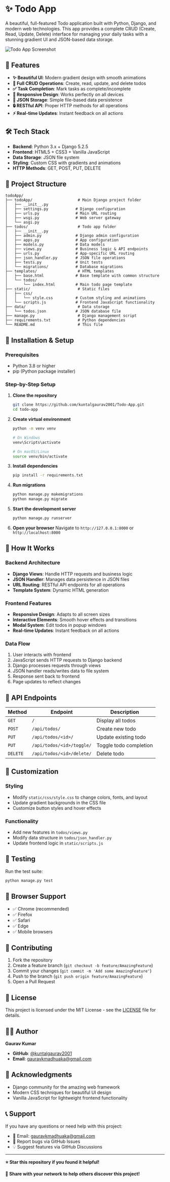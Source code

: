 # ✨ Todo App

A beautiful, full-featured Todo application built with Python, Django, and modern web technologies. This app provides a complete CRUD (Create, Read, Update, Delete) interface for managing your daily tasks with a stunning gradient UI and JSON-based data storage.

![Todo App Screenshot](todoApp/s1.png)

## 🚀 Features

- **✨ Beautiful UI**: Modern gradient design with smooth animations
- **📝 Full CRUD Operations**: Create, read, update, and delete todos
- **✅ Task Completion**: Mark tasks as complete/incomplete
- **📱 Responsive Design**: Works perfectly on all devices
- **💾 JSON Storage**: Simple file-based data persistence
- **🔒 RESTful API**: Proper HTTP methods for all operations
- **⚡ Real-time Updates**: Instant feedback on all actions

## 🛠️ Tech Stack

- **Backend**: Python 3.x + Django 5.2.5
- **Frontend**: HTML5 + CSS3 + Vanilla JavaScript
- **Data Storage**: JSON file system
- **Styling**: Custom CSS with gradients and animations
- **HTTP Methods**: GET, POST, PUT, DELETE

## 📁 Project Structure

```
todoApp/
├── todoApp/                    # Main Django project folder
│   ├── __init__.py
│   ├── settings.py            # Django configuration
│   ├── urls.py                # Main URL routing
│   ├── wsgi.py                # Web server gateway
│   └── asgi.py
├── todos/                      # Todo app folder
│   ├── __init__.py
│   ├── admin.py               # Django admin configuration
│   ├── apps.py                # App configuration
│   ├── models.py              # Data models
│   ├── views.py               # Business logic & API endpoints
│   ├── urls.py                # App-specific URL routing
│   ├── json_handler.py        # JSON file operations
│   ├── tests.py               # Unit tests
│   └── migrations/            # Database migrations
├── templates/                  # HTML templates
│   ├── base.html              # Base template with common structure
│   └── todos/
│       └── index.html         # Main todo page template
├── static/                     # Static files
│   ├── css/
│   │   └── style.css          # Custom styling and animations
│   └── scripts.js             # Frontend JavaScript functionality
├── data/                       # Data storage
│   └── todos.json             # JSON database file
├── manage.py                   # Django management script
├── requirements.txt            # Python dependencies
└── README.md                   # This file
```

## 🚀 Installation & Setup

### Prerequisites
- Python 3.8 or higher
- pip (Python package installer)

### Step-by-Step Setup

1. **Clone the repository**
   ```bash
   git clone https://github.com/kuntalgaurav2001/Todo-App.git
   cd todo-app
   ```

2. **Create virtual environment**
   ```bash
   python -m venv venv
   
   # On Windows
   venv\Scripts\activate
   
   # On macOS/Linux
   source venv/bin/activate
   ```

3. **Install dependencies**
   ```bash
   pip install -r requirements.txt
   ```

4. **Run migrations**
   ```bash
   python manage.py makemigrations
   python manage.py migrate
   ```

5. **Start the development server**
   ```bash
   python manage.py runserver
   ```

6. **Open your browser**
   Navigate to `http://127.0.0.1:8000` or `http://localhost:8000`

## 📖 How It Works

### Backend Architecture
- **Django Views**: Handle HTTP requests and business logic
- **JSON Handler**: Manages data persistence in JSON files
- **URL Routing**: RESTful API endpoints for all operations
- **Template System**: Dynamic HTML generation

### Frontend Features
- **Responsive Design**: Adapts to all screen sizes
- **Interactive Elements**: Smooth hover effects and transitions
- **Modal System**: Edit todos in popup windows
- **Real-time Updates**: Instant feedback on all actions

### Data Flow
1. User interacts with frontend
2. JavaScript sends HTTP requests to Django backend
3. Django processes requests through views
4. JSON handler reads/writes data to file system
5. Response sent back to frontend
6. Page updates to reflect changes

## 🔧 API Endpoints

| Method | Endpoint | Description |
|--------|----------|-------------|
| `GET` | `/` | Display all todos |
| `POST` | `/api/todos/` | Create new todo |
| `PUT` | `/api/todos/<id>/` | Update existing todo |
| `PUT` | `/api/todos/<id>/toggle/` | Toggle todo completion |
| `DELETE` | `/api/todos/<id>/delete/` | Delete todo |

## 🎨 Customization

### Styling
- Modify `static/css/style.css` to change colors, fonts, and layout
- Update gradient backgrounds in the CSS file
- Customize button styles and hover effects

### Functionality
- Add new features in `todos/views.py`
- Modify data structure in `todos/json_handler.py`
- Update frontend logic in `static/scripts.js`

## 🧪 Testing

Run the test suite:
```bash
python manage.py test
```

## 📱 Browser Support

- ✅ Chrome (recommended)
- ✅ Firefox
- ✅ Safari
- ✅ Edge
- ✅ Mobile browsers

## 🤝 Contributing

1. Fork the repository
2. Create a feature branch (`git checkout -b feature/AmazingFeature`)
3. Commit your changes (`git commit -m 'Add some AmazingFeature'`)
4. Push to the branch (`git push origin feature/AmazingFeature`)
5. Open a Pull Request

## 📄 License

This project is licensed under the MIT License - see the [LICENSE](LICENSE) file for details.

## 👨‍💻 Author

**Gaurav Kumar**  
- **GitHub**: [@kuntalgaurav2001](https://github.com/kuntalgaurav2001)
- **Email**: gauravkmadhuaka@gmail.com

## 🙏 Acknowledgments

- Django community for the amazing web framework
- Modern CSS techniques for beautiful UI design
- Vanilla JavaScript for lightweight frontend functionality

## 📞 Support

If you have any questions or need help with this project:

- 📧 Email: gauravkmadhuaka@gmail.com
- 🐛 Report bugs via GitHub Issues
- 💡 Suggest features via GitHub Discussions

---

**⭐ Star this repository if you found it helpful!**

**🔗 Share with your network to help others discover this project!**
